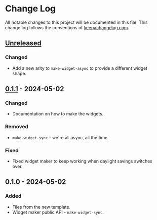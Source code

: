 # Change Log
All notable changes to this project will be documented in this file. This change log follows the conventions of [keepachangelog.com](http://keepachangelog.com/).

## [Unreleased]
### Changed
- Add a new arity to `make-widget-async` to provide a different widget shape.

## [0.1.1] - 2024-05-02
### Changed
- Documentation on how to make the widgets.

### Removed
- `make-widget-sync` - we're all async, all the time.

### Fixed
- Fixed widget maker to keep working when daylight savings switches over.

## 0.1.0 - 2024-05-02
### Added
- Files from the new template.
- Widget maker public API - `make-widget-sync`.

[Unreleased]: https://github.com/athosone/lox/compare/0.1.1...HEAD
[0.1.1]: https://github.com/athosone/lox/compare/0.1.0...0.1.1
